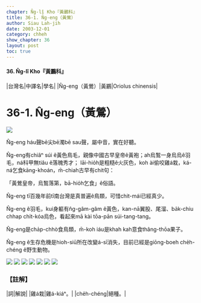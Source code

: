 ```yaml
---
chapter: N̂g-lî Kho『黃鸝科』
title: 36-1. N̂g-eng（黃鶯）
author: Siau Lah-jih
date: 2003-12-01
category: chheh
show_chapter: 36
layout: post
toc: true
---
```


#### 36. N̂g-lî Kho『黃鸝科』


|台灣名|中譯名|學名|
|N̂g-eng（黃鶯）|黃鸝|Oriolus chinensis|

# 36-1. N̂g-eng（黃鶯）

![](../too5/36/36-1-1.N̂g-eng.jpg)


N̂g-eng háu聲bē尖bē濁bē sau聲，屬中音，實在好聽。

N̂g-eng有chiâⁿ súi ê黃色鳥毛，親像中國古早皇帝ê黃袍；ah烏鶖一身烏烏ê羽毛，ná科甲無tiâu ê落魄秀才；
lāi-hio̍h是粗糙ê火灰色，koh ài偷咬雞á栽，ká-ná乞食kāng-khoán，m̄-chiah古早有chit句：

「黃鶯皇帝，烏鶖落第，bā-hio̍h乞食」ê俗語。

N̂g-eng tī百幾年前tī南台灣是真普遍ê鳥類，可惜chit-mái已經真少。

N̂g-eng ê羽毛，kui身軀有n̂g-gâm-gâm ê黃色，kan-nā翼股、尾溜、ba̍k-chiu chhap chi̍t-kóa烏色，看起來mā kài tōa-pān súi-tang-tang。

N̂g-eng是cha̍p-chhò食鳥類，m̄-koh iáu是khah kah意食thâng-thōa果子。

N̂g-eng ê生存危機是hioh-siū所在改變á-sī消失，目前已經是giōng-boeh che̍h-chéng ê野生動物。



![](../too5/36/36-1-2.N̂g-eng.jpg)
![](../too5/36/36-1-3.N̂g-eng.jpg)
![](../too5/36/36-1-4.N̂g-eng.jpg)
![](../too5/36/36-1-5.N̂g-eng.jpg)
![](../too5/36/36-1-6.N̂g-eng.jpg)
![](../too5/36/36-1-7.N̂g-eng.jpg)
![](../too5/36/36-1-8.N̂g-eng.jpg)

### 【註解】

|詞|解說|
|雞á栽|雞á-kiáⁿ。|
|che̍h-chéng|絕種。|

